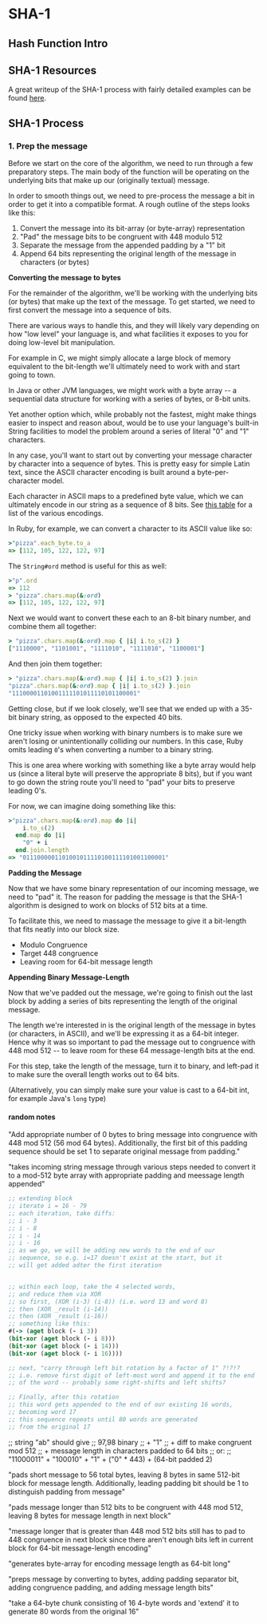 # SHA-1

## Hash Function Intro

## SHA-1 Resources

A great writeup of the SHA-1 process with fairly detailed
examples can be found [here](http://m.metamorphosite.com/one-way-hash-encryption-sha1-data-software).

## SHA-1 Process

### 1. Prep the message

Before we start on the core of the algorithm, we need
to run through a few preparatory steps. The main body of the
function will be operating on the underlying bits that make up
our (originally textual) message.

In order to smooth things out, we need to pre-process the message
a bit in order to get it into a compatible format. A rough
outline of the steps looks like this:

1. Convert the message into its bit-array (or byte-array) representation
2. "Pad" the message bits to be congruent with 448 modulo 512
3. Separate the message from the appended padding by a "1" bit
4. Append 64 bits representing the original length of the message
in characters (or bytes)

__Converting the message to bytes__

For the remainder of the algorithm, we'll be working with the
underlying bits (or bytes) that make up the text of the message.
To get started, we need to first convert the message into
a sequence of bits.

There are various ways to handle this, and they will likely vary
depending on how "low level" your language is, and what facilities
it exposes to you for doing low-level bit manipulation.

For example in C, we might simply allocate a large block of memory
equivalent to the bit-length we'll ultimately need to work with
and start going to town.

In Java or other JVM languages, we might work with a byte array --
a sequential data structure for working with a series of bytes,
or 8-bit units.

Yet another option which, while probably not the fastest, might
make things easier to inspect and reason about, would be to
use your language's built-in String facilities to model the problem
around a series of literal "0" and "1" characters.

In any case, you'll want to start out by converting your message
character by character into a sequence of bytes. This is pretty
easy for simple Latin text, since the ASCII character encoding is
built around a byte-per-character model.

Each character in ASCII maps to a predefined byte value, which
we can ultimately encode in our string as a sequence of 8 bits.
See [this table](http://www.asciitable.com/) for a list of the various
encodings.

In Ruby, for example, we can convert a character to its ASCII value
like so:

```ruby
>"pizza".each_byte.to_a
=> [112, 105, 122, 122, 97]
```

The `String#ord` method is useful for this as well:

```ruby
>"p".ord
=> 112
> "pizza".chars.map(&:ord)
=> [112, 105, 122, 122, 97]
```

Next we would want to convert these each to an 8-bit binary
number, and combine them all together:

```ruby
> "pizza".chars.map(&:ord).map { |i| i.to_s(2) }
["1110000", "1101001", "1111010", "1111010", "1100001"]
```

And then join them together:

```ruby
> "pizza".chars.map(&:ord).map { |i| i.to_s(2) }.join
"pizza".chars.map(&:ord).map { |i| i.to_s(2) }.join
"11100001101001111101011110101100001"
```

Getting close, but if we look closely, we'll see that we
ended up with a 35-bit binary string, as opposed to the expected
40 bits.

One tricky issue when working with binary numbers is to make sure
we aren't losing or unintentionally colliding our numbers.
In this case, Ruby omits leading `0`'s when converting a number
to a binary string.

This is one area where working with something like a byte
array would help us (since a literal byte will preserve the appropriate
8 bits), but if you want to go down the string route you'll need
to "pad" your bits to preserve leading 0's.

For now, we can imagine doing something like this:

```ruby
>"pizza".chars.map(&:ord).map do |i|
    i.to_s(2)
  end.map do |i|
    "0" + i
  end.join.length
=> "0111000001101001011110100111101001100001"
```

__Padding the Message__

Now that we have some binary representation of our incoming message,
we need to "pad" it. The reason for padding the message is that the
SHA-1 algorithm is designed to work on blocks of 512 bits at a time.

To facilitate this, we need to massage the message to give it a bit-length
that fits neatly into our block size.

* Modulo Congruence
* Target 448 congruence
* Leaving room for 64-bit message length

__Appending Binary Message-Length__

Now that we've padded out the message, we're going to finish
out the last block by adding a series of bits representing
the length of the original message.

The length we're interested in is the original length of the
message in bytes (or characters, in ASCII), and we'll be
expressing it as a 64-bit integer. Hence why it was so important
to pad the message out to congruence with 448 mod 512 -- to leave
room for these 64 message-length bits at the end.

For this step, take the length of the message, turn it to binary, and
left-pad it to make sure the overall length works out to 64 bits.

(Alternatively, you can simply make sure your value is cast to a
64-bit int, for example Java's `long` type)

#### random notes

"Add appropriate number of 0 bytes to bring message into congruence with 448
mod 512 (56 mod 64 bytes). Additionally, the first bit of this padding sequence
should be set 1 to separate original message from padding."

"takes incoming string message through various steps needed to
convert it to a mod-512 byte array with appropriate padding and
meessage length appended"

```clojure
;; extending block
;; iterate i = 16 - 79
;; each iteration, take diffs:
;; i - 3
;; i - 8
;; i - 14
;; i - 16
;; as we go, we will be adding new words to the end of our
;; sequence, so e.g. i=17 doesn't exist at the start, but it
;; will get added adter the first iteration


;; within each loop, take the 4 selected words,
;; and reduce them via XOR
;; so first, (XOR (i-3) (i-8)) (i.e. word 13 and word 8)
;; then (XOR _result (i-14))
;; then (XOR _result (i-16))
;; something like this:
#(-> (aget block (- i 3))
(bit-xor (aget block (- i 8)))
(bit-xor (aget block (- i 14)))
(bit-xor (aget block (- i 16))))

;; next, "carry through left bit rotation by a factor of 1" ?!?!?
;; i.e. remove first digit of left-most word and append it to the end
;; of the word -- probably some right-shifts and left shifts?

;; Finally, after this rotation
;; this word gets appended to the end of our existing 16 words,
;; becoming word 17
;; this sequence repeats until 80 words are generated
;; from the original 17
```










;; string "ab" should give
;; 97,98 binary
;; + "1"
;; + diff to make congruent mod 512
;; + message length in characters padded to 64 bits
;; or:
;; "11000011" + "100010" + "1" + ("0" * 443) + (64-bit padded 2)


"pads short message to 56 total bytes, leaving 8 bytes in
same 512-bit block for message length. Additionally, leading
padding bit should be 1 to distinguish padding from message"


"pads message longer than 512 bits to be congruent with 448
mod 512, leaving 8 bytes for message length in next block"

"message longer that is greater than 448 mod 512 bits still has to
pad to 448 congruence in next block since there aren't enough bits
left in current block for 64-bit message-length encoding"


"generates byte-array for encoding message length as 64-bit long"

"preps message by converting to bytes, adding padding separator bit,
adding congruence padding, and adding message length bits"

"take a 64-byte chunk consisting of 16 4-byte words
and 'extend' it to generate 80 words from the original
16"
